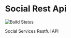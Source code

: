 # Social Rest Api

[![Build Status](https://travis-ci.com/OSAlt/gb-svc-social-api.svg?branch=master)](https://travis-ci.com/github/OSAlt/gb-svc-social-api/)


Social Services Restful API


